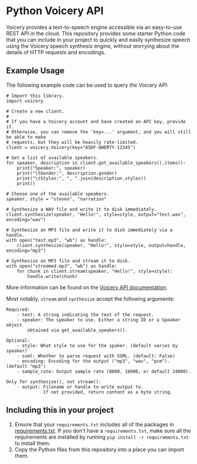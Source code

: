 # Python Voicery API

Voicery provides a text-to-speech engine accessible via an easy-to-use REST API in the
cloud. This repository provides some starter Python code that you can include in your
project to quickly and easily synthesize speech using the Voicery speech synthesis
engine, without worrying about the details of HTTP requests and encodings.

## Example Usage
The following example code can be used to query the Voicery API: 
```
# Import this library.
import voicery

# Create a new client.
#
# If you have a Voicery account and have created an API key, provide it.
# Otherwise, you can remove the 'key=...' argument, and you will still be able to make
# requests, but they will be heavily rate-limited.
client = voicery.Voicery(key="ASDF-QWERTY-12345")

# Get a list of available speakers.
for speaker, description in client.get_available_speakers().items():
    print("Speaker:", speaker)
    print("\tGender:", description.gender)
    print("\tStyles:", ", ".join(description.styles))
    print()

# Choose one of the available speakers.
speaker, style = "steven", "narration"

# Synthesize a WAV file and write it to disk immediately.
client.synthesize(speaker, "Hello!", style=style, output="test.wav", encoding="wav")

# Synthesize an MP3 file and write it to disk immediately via a handle.
with open("test.mp3", "wb") as handle:
    client.synthesize(speaker, "Hello!", style=style, output=handle, encoding="mp3")

# Synthesize an MP3 file and stream it to disk.
with open("streamed.mp3", "wb") as handle:
    for chunk in client.stream(speaker, "Hello!", style=style):
        handle.write(chunk)
```

More information can be found on the [Voicery API documentation](https://www.voicery.com/docs).

Most notably, `stream` and `synthesize` accept the following arguments:

```
Required:
    - text: A string indicating the text of the request.
    - speaker: The speaker to use. Either a string ID or a Speaker object
        obtained via get_available_speakers().

Optional:
    - style: What style to use for the spaker. (default varies by speaker)
    - ssml: Whether to parse request with SSML. (default: False)
    - encoding: Encoding for the output ("mp3", "wav", "pcm"). (default "mp3")
    - sample_rate: Output sample rate (8000, 16000, or default 24000).

Only for synthesize(), not stream():
    - output: Filename or handle to write output to.
              If not provided, return content as a byte string.
```

## Including this in your project

1. Ensure that your `requirements.txt` includes all of the packages in [requirements.txt](https://github.com/voicery/voicery.py/blob/master/requirements.txt). If you don't have a `requirements.txt`, make sure all the requirements are installed by running `pip install -r requirements.txt` to install them.
2. Copy the Python files from this repository into a place you can import them.
